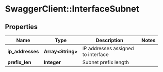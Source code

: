 # SwaggerClient::InterfaceSubnet

## Properties
Name | Type | Description | Notes
------------ | ------------- | ------------- | -------------
**ip_addresses** | **Array&lt;String&gt;** | IP addresses assigned to interface | 
**prefix_len** | **Integer** | Subnet prefix length | 


